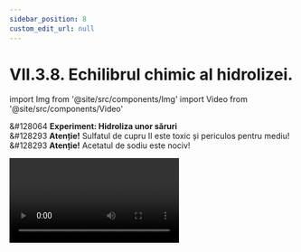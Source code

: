 ```yaml
---
sidebar_position: 8
custom_edit_url: null
---
```


# VII.3.8. Echilibrul chimic al hidrolizei.





import Img from '@site/src/components/Img'
import Video from '@site/src/components/Video'




<div class="alert alert--success" role="alert">

&#128064 **Experiment: Hidroliza unor săruri**   
&#128293 **Atenție!** Sulfatul de cupru II este toxic și periculos pentru mediu!   
&#128293 **Atenție!** Acetatul de sodiu este nociv!


<Video src="https://www.youtube.com/embed/joig15bJmZw" lazy={false} />


**Materiale necesare:**   
Sol. 0,5M de CuSO<sub>4</sub>, sol. 0,5M de NaCOOCH<sub>3</sub>, sol. 0,5M de (NH<sub>4</sub>)<sub>2</sub>CO<sub>3</sub>, sol. 0,5M de NaCl, hârtie indicator universal de pH pahare Berzelius, pipete.


<br></br>


**Mod de lucru:**
- Determină pH-ul soluțiilor următoarelor săruri neutre cu ajutorul hârtiei indicator universal de pH. 
- Ce observi ?

**pH-ul celor patru soluții:**   
- Pentru sol. 0,5M de CuSO<sub>4</sub> : pH = 3,5   
- Pentru sol. 0,5M de NaCOOCH<sub>3</sub> : pH = 8,5    
- Pentru sol. 0,5M de (NH<sub>4</sub>)<sub>2</sub>CO<sub>3</sub> : pH = 7,5   
- Pentru sol. 0,5M de NaCl : pH = 6,5

**Diferența de pH a celor patru soluții se datorează reacției de hidroliză, care este reacția inversă a reacției de neutralizare.**



<Img className="img-responsive4" src="chimie/clasa9/capitolul7/VII-3-8-echilibrul-chimic-al-hidrolizei-poza1-experiment-formula-generala-sare-plus-apa-rezulta-baza-plus-acid.png" width="1000" height="277" lazy={false} />


<br></br>
<br></br>


**Sulfatul de cupru II s-a format dintr-un acid tare (H<sub>2</sub>SO<sub>4</sub>) și o bază slabă (Cu(OH)<sub>2</sub>). La disociere soluția de CuSO<sub>4</sub> va avea un caracter acid (pH = 3,5), deoarece baza rezultată în urma hidrolizei disociază mai slab decât acidul.**   
**H<sub>2</sub>SO<sub>4</sub> + Cu(OH)<sub>2</sub> ⇄ 2H<sub>2</sub>O + CuSO<sub>4</sub>**

**Acetatul de sodiu s-a format dintr-un acid slab (CH<sub>3</sub>COOH) și o bază tare (NaOH). La disociere soluția de NaCOOCH<sub>3</sub> va avea un caracter bazic (pH = 8,5), deoarece acidul rezultat în urma hidrolizei disociază mai slab decât baza.**   
**CH<sub>3</sub>COOH + NaOH ⇄ H<sub>2</sub>O + NaCOOCH<sub>3</sub>**

**Carbonatul  de amoniu s-a format dintr-un acid slab (H<sub>2</sub>CO<sub>3</sub>) și o bază slabă (NH<sub>4</sub>OH). La disociere soluția de (NH<sub>4</sub>)<sub>2</sub>CO<sub>3</sub> va avea un caracter aproape de neutru (pH = 7,5), deoarece constanta de disociere a acidului este aproximativ egală cu constanta de disociere a bazei și hidroliza nu va schimba reacția neutră a apei.**   
**H<sub>2</sub>CO<sub>3</sub>  + 2 NH<sub>4</sub>OH  ⇄  (NH<sub>4</sub>)<sub>2</sub>CO<sub>3</sub> + 2H<sub>2</sub>O**

**Clorura de sodiu s-a format dintr-un acid tare (HCl) și o bază tare (NaOH). La disociere soluția de NaCl va avea un caracter aproape de neutru (pH = 6,5), deoarece constanta de disociere a acidului este aproximativ egală cu constanta de disociere a bazei și hidroliza nu va schimba reacția neutră a apei.**   
**HCl + NaOH ⇄ NaCl + H<sub>2</sub>O**



</div>

